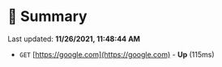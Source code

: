# 📖 Summary
Last updated: **11/26/2021, 11:48:44 AM**

- `GET` [https://google.com](https://google.com) - **Up** (115ms)
